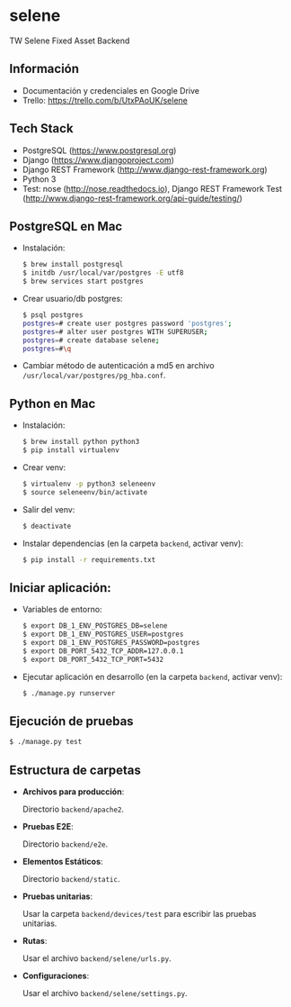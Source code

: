 # selene
TW Selene Fixed Asset Backend

## Información

- Documentación y credenciales en Google Drive
- Trello: https://trello.com/b/UtxPAoUK/selene

## Tech Stack

- PostgreSQL (https://www.postgresql.org)
- Django (https://www.djangoproject.com)
- Django REST Framework (http://www.django-rest-framework.org)
- Python 3
- Test: nose (http://nose.readthedocs.io), Django REST Framework Test (http://www.django-rest-framework.org/api-guide/testing/)

## PostgreSQL en Mac

- Instalación:

  ```sh
  $ brew install postgresql
  $ initdb /usr/local/var/postgres -E utf8
  $ brew services start postgres
  ```

- Crear usuario/db postgres:

  ```sh
  $ psql postgres
  postgres=# create user postgres password 'postgres';
  postgres=# alter user postgres WITH SUPERUSER;
  postgres=# create database selene;
  postgres=#\q
  ```

- Cambiar método de autenticación a md5 en archivo `/usr/local/var/postgres/pg_hba.conf`.

## Python en Mac

- Instalación:

  ```sh
  $ brew install python python3
  $ pip install virtualenv
  ```

- Crear venv:

  ```sh
  $ virtualenv -p python3 seleneenv
  $ source seleneenv/bin/activate
  ```

- Salir del venv:

  ```sh
  $ deactivate
  ```

- Instalar dependencias (en la carpeta ```backend```, activar venv):

  ```sh
  $ pip install -r requirements.txt
  ```

## Iniciar aplicación:

- Variables de entorno:

  ```sh
  $ export DB_1_ENV_POSTGRES_DB=selene
  $ export DB_1_ENV_POSTGRES_USER=postgres
  $ export DB_1_ENV_POSTGRES_PASSWORD=postgres
  $ export DB_PORT_5432_TCP_ADDR=127.0.0.1
  $ export DB_PORT_5432_TCP_PORT=5432
  ```

- Ejecutar aplicación en desarrollo (en la carpeta ```backend```, activar venv):

  ```sh
  $ ./manage.py runserver
  ```

## Ejecución de pruebas

  ```sh
  $ ./manage.py test
  ```

## Estructura de carpetas

- **Archivos para producción**:

  Directorio ```backend/apache2```.

- **Pruebas E2E**:

  Directorio ```backend/e2e```.

- **Elementos Estáticos**:

  Directorio ```backend/static```.

- **Pruebas unitarias**:

  Usar la carpeta ```backend/devices/test``` para escribir las pruebas unitarias.

- **Rutas**:

  Usar el archivo ```backend/selene/urls.py```.

- **Configuraciones**:

  Usar el archivo ```backend/selene/settings.py```.
